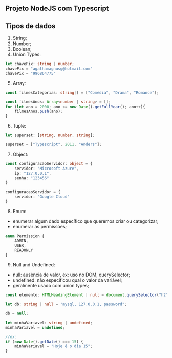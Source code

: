 ## Projeto NodeJS com Typescript

## Tipos de dados
1. String;
2. Number;
3. Boolean;
4. Union Types:
~~~typescript
let chavePix: string | number;
chavePix = "agathamagnusg@hotmail.com"
chavePix = "996864775"
~~~

5. Array:
~~~typescript
const filmesCategorias: string[] = ["Comédia", "Drama", "Romance"];

const filmesAnos: Array<number | string> = [];
for (let ano = 2000; ano <= new Date().getFullYear(); ano++){
	filmesAnos.push(ano);
}
~~~

6. Tuple:
~~~typescript
let superset: [string, number, string];

superset = ["Typescript", 2011, "Anders"];
~~~

7. Object:
~~~typescript
const configuracaoServidor: object = {
	servidor: "Microsoft Azure",
	ip: "127.0.0.1",
	senha: "123456"
}

configuracaoServidor = {
	servidor: "Google Cloud"
}
~~~

8. Enum: 
- enumerar algum dado específico que queremos criar ou categorizar;
- enumerar as permissões;
~~~typescript
enum Permission {
	ADMIN, 
	USER,
	READONLY
}
~~~

9. Null and Undefined:
- null: ausência de valor, ex: uso no DOM, querySelector;
- undefined: não especificou qual o valor da variável;
- geralmente usado com union types;
~~~typescript
const elemento: HTMLHeadingElement | null = document.querySelector("h2");

let db: string | null = "mysql, 127.0.0.1, password";

db = null;

let minhaVariavel: string | undefined;
minhaVariavel = undefined;

//ex:
if (new Date().getDate() === 15) {
	minhaVariavel = "Hoje é o dia 15";
}
~~~